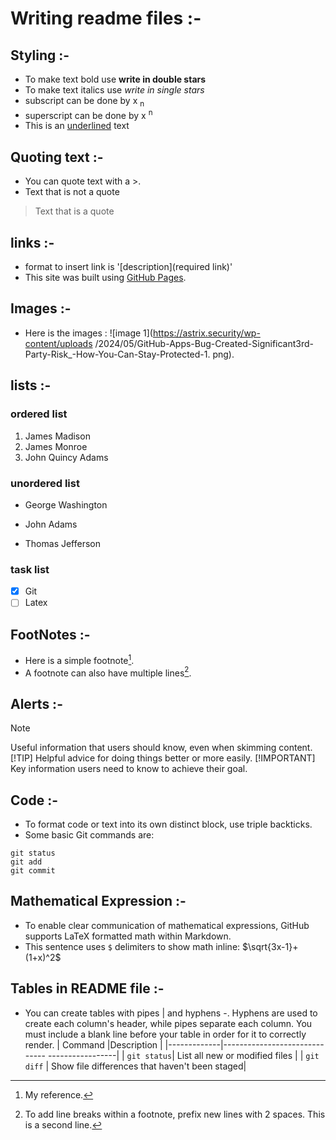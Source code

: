 # Writing readme files :-
## Styling :-
- To make text bold use **write in double
stars**
- To make text italics use *write in single
stars*
- subscript can be done by x <sub> n </sub>
- superscript can be done by x <sup> n </sup>
- This is an <ins>underlined</ins> text
## Quoting text :-
- You can quote text with a >.
- Text that is not a quote
> Text that is a quote
## links :-
- format to insert link is
'[description](required link)'
- This site was built using [GitHub
Pages](https://pages.github.com/).
## Images :-
- Here is the images :
![image
1](https://astrix.security/wp-content/uploads
/2024/05/GitHub-Apps-Bug-Created-Significant3rd-Party-Risk_-How-You-Can-Stay-Protected-1.
png).
## lists :-
### ordered list
1. James Madison
2. James Monroe
3. John Quincy Adams
### unordered list
- George Washington
* John Adams
+ Thomas Jefferson
### task list
- [x] Git
- [ ] Latex
## FootNotes :-
- Here is a simple footnote[^1].
- A footnote can also have multiple
lines[^2].
[^1]: My reference.
[^2]: To add line breaks within a footnote,
prefix new lines with 2 spaces.
This is a second line.
## Alerts :-
> [!NOTE]
> Useful information that users should know,
even when skimming content.
> [!TIP]
> Helpful advice for doing things better or
more easily.
> [!IMPORTANT]
> Key information users need to know to
achieve their goal.
## Code :-
- To format code or text into its own
distinct block, use triple backticks.
- Some basic Git commands are:
```
git status
git add
git commit
```
## Mathematical Expression :-
- To enable clear communication of
mathematical expressions, GitHub supports
LaTeX formatted math within Markdown.
- This sentence uses `$` delimiters to show
math inline: $\sqrt{3x-1}+(1+x)^2$
## Tables in README file :-
- You can create tables with pipes | and
hyphens -. Hyphens are used to create each
column's header, while pipes separate each
column. You must include a blank line before
your table in order for it to correctly
render.
| Command |Description
|
|-------------|------------------------------
-----------------|
| `git status`| List all new or modified
files |
| `git diff` | Show file differences that
haven't been staged|
